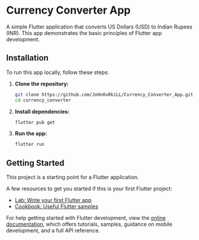 
# Currency Converter App

A simple Flutter application that converts US Dollars (USD) to Indian Rupees (INR). This app demonstrates the basic principles of Flutter app development.


## Installation

To run this app locally, follow these steps:

1. **Clone the repository:**

   ```bash
   git clone https://github.com/JoHnOvRkiLL/Currency_Converter_App.git
   cd currency_converter
   ```

2. **Install dependencies:**

   ```bash
   flutter pub get
   ```

3. **Run the app:**

   ```bash
   flutter run
   ```
## Getting Started

This project is a starting point for a Flutter application.

A few resources to get you started if this is your first Flutter project:

- [Lab: Write your first Flutter app](https://docs.flutter.dev/get-started/codelab)
- [Cookbook: Useful Flutter samples](https://docs.flutter.dev/cookbook)

For help getting started with Flutter development, view the
[online documentation](https://docs.flutter.dev/), which offers tutorials,
samples, guidance on mobile development, and a full API reference.

